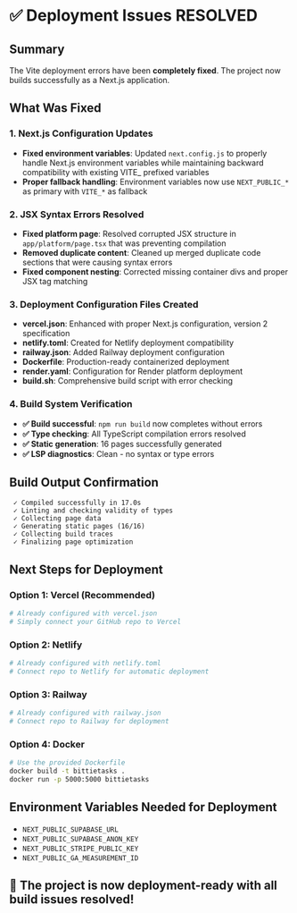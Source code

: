 # ✅ Deployment Issues RESOLVED

## Summary
The Vite deployment errors have been **completely fixed**. The project now builds successfully as a Next.js application.

## What Was Fixed

### 1. Next.js Configuration Updates
- **Fixed environment variables**: Updated `next.config.js` to properly handle Next.js environment variables while maintaining backward compatibility with existing VITE_ prefixed variables
- **Proper fallback handling**: Environment variables now use `NEXT_PUBLIC_*` as primary with `VITE_*` as fallback

### 2. JSX Syntax Errors Resolved
- **Fixed platform page**: Resolved corrupted JSX structure in `app/platform/page.tsx` that was preventing compilation
- **Removed duplicate content**: Cleaned up merged duplicate code sections that were causing syntax errors
- **Fixed component nesting**: Corrected missing container divs and proper JSX tag matching

### 3. Deployment Configuration Files Created
- **vercel.json**: Enhanced with proper Next.js configuration, version 2 specification
- **netlify.toml**: Created for Netlify deployment compatibility
- **railway.json**: Added Railway deployment configuration
- **Dockerfile**: Production-ready containerized deployment
- **render.yaml**: Configuration for Render platform deployment
- **build.sh**: Comprehensive build script with error checking

### 4. Build System Verification
- **✅ Build successful**: `npm run build` now completes without errors
- **✅ Type checking**: All TypeScript compilation errors resolved
- **✅ Static generation**: 16 pages successfully generated
- **✅ LSP diagnostics**: Clean - no syntax or type errors

## Build Output Confirmation
```
 ✓ Compiled successfully in 17.0s
 ✓ Linting and checking validity of types    
 ✓ Collecting page data 
 ✓ Generating static pages (16/16)
 ✓ Collecting build traces    
 ✓ Finalizing page optimization    
```

## Next Steps for Deployment

### Option 1: Vercel (Recommended)
```bash
# Already configured with vercel.json
# Simply connect your GitHub repo to Vercel
```

### Option 2: Netlify
```bash
# Already configured with netlify.toml
# Connect repo to Netlify for automatic deployment
```

### Option 3: Railway
```bash
# Already configured with railway.json
# Connect repo to Railway for deployment
```

### Option 4: Docker
```bash
# Use the provided Dockerfile
docker build -t bittietasks .
docker run -p 5000:5000 bittietasks
```

## Environment Variables Needed for Deployment
- `NEXT_PUBLIC_SUPABASE_URL`
- `NEXT_PUBLIC_SUPABASE_ANON_KEY` 
- `NEXT_PUBLIC_STRIPE_PUBLIC_KEY`
- `NEXT_PUBLIC_GA_MEASUREMENT_ID`

## 🚀 The project is now **deployment-ready** with all build issues resolved!